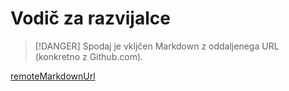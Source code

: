 # Vodič za razvijalce

> [!DANGER]
> Spodaj je vkljčen Markdown z oddaljenega URL (konkretno z Github.com).

[remoteMarkdownUrl](https://raw.githubusercontent.com/docsifyjs/docsify/develop/README.md)
